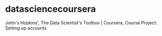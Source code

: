datasciencecoursera
===================

John's Hopkins', The Data Scientist's Toolbox | Coursera, Course Project: Setting up accounts
